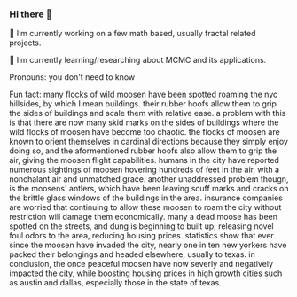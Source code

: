 ### Hi there 👋

🔭 I’m currently working on a few math based, usually fractal related projects.

🌱 I’m currently learning/researching about MCMC and its applications.

Pronouns: you don't need to know

Fun fact: many flocks of wild moosen have been spotted roaming the nyc hillsides, by which I mean buildings. their rubber hoofs allow them to grip the sides of buildings and scale them with relative ease. a problem with this is that there are now many skid marks on the sides of buildings where the wild flocks of moosen have become too chaotic. the flocks of moosen are known to orient themselves in cardinal directions because they simply enjoy doing so, and the aformentioned rubber hoofs also allow them to grip the air, giving the moosen flight capabilities. humans in the city have reported numerous sightings of moosen hovering hundreds of feet in the air, with a nonchalant air and unmatched grace. another unaddressed problem thougn, is the moosens' antlers, which have been leaving scuff marks and cracks on the brittle glass windows of the buildings in the area. insurance companies are worried that continuing to allow these moosen to roam the city without restriction will damage them economically. many a dead moose has been spotted on the streets, and dung is beginning to built up, releasing novel foul odors to the area, reducing housing prices. statistics show that ever since the moosen have invaded the city, nearly one in ten new yorkers have packed their belongings and headed elsewhere, usually to texas. in conclusion, the once peaceful moosen have now severly and negatively impacted the city, while boosting housing prices in high growth cities such as austin and dallas, especially those in the state of texas.

<!--
**SamuelYarbrough/SamuelYarbrough** is a ✨ _special_ ✨ repository because its `README.md` (this file) appears on your GitHub profile.

Here are some ideas to get you started:

- 🔭 I’m currently working on ...
- 🌱 I’m currently learning ...
- 👯 I’m looking to collaborate on ...
- 🤔 I’m looking for help with ...
- 💬 Ask me about ...
- 📫 How to reach me: ...
- 😄 Pronouns: ...
- ⚡ Fun fact: ...
-->
